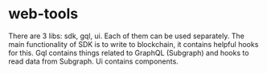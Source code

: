# web-tools

There are 3 libs: sdk, gql, ui. Each of them can be used separately. The main functionality of SDK is to write to 
blockchain, it contains helpful hooks for this. Gql contains things related to GraphQL (Subgraph) and hooks to read data 
from Subgraph. Ui contains components.
